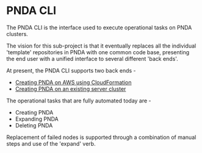 # PNDA CLI

The PNDA CLI is the interface used to execute operational tasks on PNDA clusters. 

The vision for this sub-project is that it eventually replaces all the individual 'template' repositories in PNDA with one common code base, presenting the end user with a unified interface to several different 'back ends'.

At present, the PNDA CLI supports two back ends -

- [Creating PNDA on AWS using CloudFormation](aws-cfn/README.md)
- [Creating PNDA on an existing server cluster](existing-machines/README.md)

The operational tasks that are fully automated today are -

- Creating PNDA
- Expanding PNDA
- Deleting PNDA

Replacement of failed nodes is supported through a combination of manual steps and use of the 'expand' verb.
